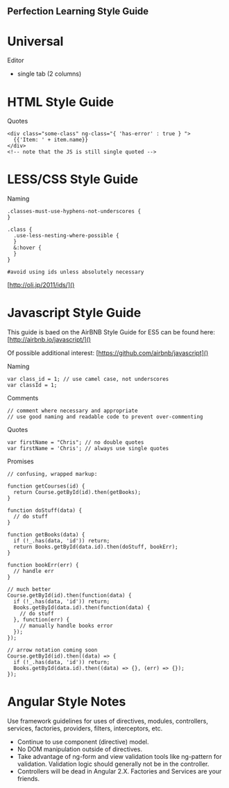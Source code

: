 ## Perfection Learning Style Guide

# Universal

Editor
- single tab (2 columns)


# HTML Style Guide

Quotes

```
<div class="some-class" ng-class="{ 'has-error' : true } ">
  {{'Item: ' + item.name}}
</div>
<!-- note that the JS is still single quoted -->
```

# LESS/CSS Style Guide

Naming

```
.classes-must-use-hyphens-not-underscores {
}

.class {
  .use-less-nesting-where-possible {
  }
  &:hover {
  }
}

#avoid using ids unless absolutely necessary
```
[http://oli.jp/2011/ids/]()

# Javascript Style Guide

This guide is baed on the AirBNB Style Guide for ES5 can be found here:
[http://airbnb.io/javascript/]()

Of possible additional interest:
[https://github.com/airbnb/javascript]()

Naming

```
var class_id = 1; // use camel case, not underscores
var classId = 1;
```

Comments

```
// comment where necessary and appropriate
// use good naming and readable code to prevent over-commenting

```

Quotes

```
var firstName = "Chris"; // no double quotes
var firstName = 'Chris'; // always use single quotes
```

Promises

```
// confusing, wrapped markup:

function getCourses(id) {
  return Course.getById(id).then(getBooks);
}

function doStuff(data) {
  // do stuff
}

function getBooks(data) {
  if (!_.has(data, 'id')) return;
  return Books.getById(data.id).then(doStuff, bookErr);
}

function bookErr(err) {
  // handle err
}

// much better
Course.getById(id).then(function(data) {
  if (!_.has(data, 'id')) return;
  Books.getById(data.id).then(function(data) {
  	// do stuff
  }, function(err) {
  	// manually handle books error
  });
});

// arrow notation coming soon
Course.getById(id).then((data) => {
  if (!_.has(data, 'id')) return;
  Books.getById(data.id).then((data) => {}, (err) => {});
});
```

# Angular Style Notes

Use framework guidelines for uses of directives, modules, controllers, services, factories, providers, filters, interceptors, etc.

- Continue to use component (directive) model.
- No DOM manipulation outside of directives.
- Take advantage of ng-form and view validation tools like ng-pattern for validation. Validation logic should generally not be in the controller.
- Controllers will be dead in Angular 2.X. Factories and Services are your friends.
